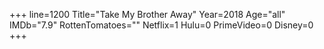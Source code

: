 +++
line=1200
Title="Take My Brother Away"
Year=2018
Age="all"
IMDb="7.9"
RottenTomatoes=""
Netflix=1
Hulu=0
PrimeVideo=0
Disney=0
+++

